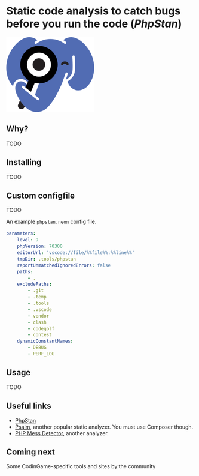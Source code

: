 # Static code analysis to catch bugs before you run the code (_PhpStan_)

![PHPStan logo](../pic/phpstan-logo.png)

## Why?

TODO

## Installing

TODO

## Custom configfile

TODO

An example `phpstan.neon` config file.

```yml
parameters:
    level: 9
    phpVersion: 70300
    editorUrl: 'vscode://file/%%file%%:%%line%%'
    tmpDir: .tools/phpstan
    reportUnmatchedIgnoredErrors: false
    paths:
        - .
    excludePaths:
        - .git
        - .temp
        - .tools
        - .vscode
        - vendor
        - clash
        - codegolf
        - contest
    dynamicConstantNames:
        - DEBUG
        - PERF_LOG
```

## Usage

TODO

## Useful links

* [PhpStan](https://phpstan.org/)
* [Psalm](https://psalm.dev/), another popular static analyzer. You must use Composer though.
* [PHP Mess Detector](https://phpmd.org/), another analyzer.

## Coming next

Some CodinGame-specific tools and sites by the community
